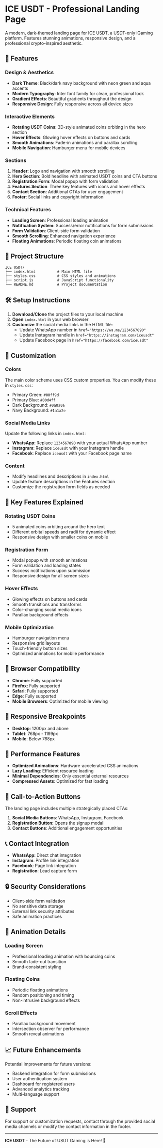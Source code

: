 # ICE USDT - Professional Landing Page

A modern, dark-themed landing page for ICE USDT, a USDT-only iGaming platform. Features stunning animations, responsive design, and a professional crypto-inspired aesthetic.

## 🚀 Features

### Design & Aesthetics
- **Dark Theme**: Black/dark navy background with neon green and aqua accents
- **Modern Typography**: Inter font family for clean, professional look
- **Gradient Effects**: Beautiful gradients throughout the design
- **Responsive Design**: Fully responsive across all device sizes

### Interactive Elements
- **Rotating USDT Coins**: 3D-style animated coins orbiting in the hero section
- **Hover Effects**: Glowing hover effects on buttons and cards
- **Smooth Animations**: Fade-in animations and parallax scrolling
- **Mobile Navigation**: Hamburger menu for mobile devices

### Sections
1. **Header**: Logo and navigation with smooth scrolling
2. **Hero Section**: Bold headline with animated USDT coins and CTA buttons
3. **Registration Form**: Modal popup with form validation
4. **Features Section**: Three key features with icons and hover effects
5. **Contact Section**: Additional CTAs for user engagement
6. **Footer**: Social links and copyright information

### Technical Features
- **Loading Screen**: Professional loading animation
- **Notification System**: Success/error notifications for form submissions
- **Form Validation**: Client-side form validation
- **Smooth Scrolling**: Enhanced navigation experience
- **Floating Animations**: Periodic floating coin animations

## 📁 Project Structure

```
ICE USDT/
├── index.html          # Main HTML file
├── styles.css          # CSS styles and animations
├── script.js           # JavaScript functionality
└── README.md           # Project documentation
```

## 🛠️ Setup Instructions

1. **Download/Clone** the project files to your local machine
2. **Open** `index.html` in your web browser
3. **Customize** the social media links in the HTML file:
   - Update WhatsApp number in `href="https://wa.me/1234567890"`
   - Update Instagram handle in `href="https://instagram.com/iceusdt"`
   - Update Facebook page in `href="https://facebook.com/iceusdt"`

## 🎨 Customization

### Colors
The main color scheme uses CSS custom properties. You can modify these in `styles.css`:
- Primary Green: `#00ff9d`
- Primary Blue: `#00d4ff`
- Dark Background: `#0a0a0a`
- Navy Background: `#1a1a2e`

### Social Media Links
Update the following links in `index.html`:
- **WhatsApp**: Replace `1234567890` with your actual WhatsApp number
- **Instagram**: Replace `iceusdt` with your Instagram handle
- **Facebook**: Replace `iceusdt` with your Facebook page name

### Content
- Modify headlines and descriptions in `index.html`
- Update feature descriptions in the Features section
- Customize the registration form fields as needed

## 🌟 Key Features Explained

### Rotating USDT Coins
- 5 animated coins orbiting around the hero text
- Different orbital speeds and radii for dynamic effect
- Responsive design with smaller coins on mobile

### Registration Form
- Modal popup with smooth animations
- Form validation and loading states
- Success notifications upon submission
- Responsive design for all screen sizes

### Hover Effects
- Glowing effects on buttons and cards
- Smooth transitions and transforms
- Color-changing social media icons
- Parallax background effects

### Mobile Optimization
- Hamburger navigation menu
- Responsive grid layouts
- Touch-friendly button sizes
- Optimized animations for mobile performance

## 🔧 Browser Compatibility

- **Chrome**: Fully supported
- **Firefox**: Fully supported
- **Safari**: Fully supported
- **Edge**: Fully supported
- **Mobile Browsers**: Optimized for mobile viewing

## 📱 Responsive Breakpoints

- **Desktop**: 1200px and above
- **Tablet**: 768px - 1199px
- **Mobile**: Below 768px

## 🚀 Performance Features

- **Optimized Animations**: Hardware-accelerated CSS animations
- **Lazy Loading**: Efficient resource loading
- **Minimal Dependencies**: Only essential external resources
- **Compressed Assets**: Optimized for fast loading

## 🎯 Call-to-Action Buttons

The landing page includes multiple strategically placed CTAs:
1. **Social Media Buttons**: WhatsApp, Instagram, Facebook
2. **Registration Button**: Opens the signup modal
3. **Contact Buttons**: Additional engagement opportunities

## 📞 Contact Integration

- **WhatsApp**: Direct chat integration
- **Instagram**: Profile link integration
- **Facebook**: Page link integration
- **Registration**: Lead capture form

## 🔒 Security Considerations

- Client-side form validation
- No sensitive data storage
- External link security attributes
- Safe animation practices

## 🎨 Animation Details

### Loading Screen
- Professional loading animation with bouncing coins
- Smooth fade-out transition
- Brand-consistent styling

### Floating Coins
- Periodic floating animations
- Random positioning and timing
- Non-intrusive background effects

### Scroll Effects
- Parallax background movement
- Intersection observer for performance
- Smooth reveal animations

## 📈 Future Enhancements

Potential improvements for future versions:
- Backend integration for form submissions
- User authentication system
- Dashboard for registered users
- Advanced analytics tracking
- Multi-language support

## 🤝 Support

For support or customization requests, contact through the provided social media channels or modify the contact information in the footer.

---

**ICE USDT** - The Future of USDT Gaming is Here! 🚀
